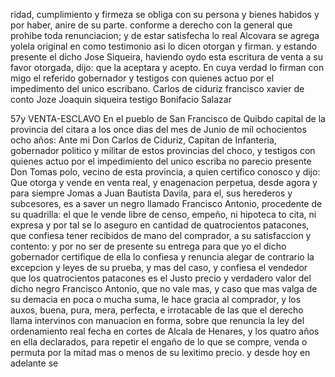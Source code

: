 ridad, cumplimiento y firmeza se obliga con su persona y bienes habidos y por haber, anire de su parte. conforme a derecho con la general que prohibe toda renunciacion; y de estar satisfecha lo real Alcovara se agrega yolela original en como testimonio asi lo dicen otorgan y firman. y estando presente el dicho Jose Siqueira, haviendo oydo esta escritura de venta a su favor otorgada, dijo: que la aceptara y acepto. En cuya verdad lo firman con migo el referido gobernador y testigos con quienes actuo por el impedimento del unico escribano.
Carlos de ciduriz francisco xavier de conto
Joze Joaquin siqueira
testigo Bonifacio Salazar

57y
VENTA-ESCLAVO
En el pueblo de San Francisco de Quibdo capital de la provincia del citara a los once dias del mes de Junio de mil ochocientos ocho años: Ante mi Don Carlos de Ciduriz, Capitan de Infanteria, gobernador politico y militar de estos provincias del choco, y testigos con quienes actuo por el impedimiento del unico escriba no parecio presente Don Tomas polo, vecino de esta provincia, a quien certifico conosco y dijo: Que otorga y vende en venta real, y enagenacion perpetua, desde agora y para siempre Jomas a Juan Bautista Davila, para el, sus herederos y subcesores, es a saver un negro llamado Francisco Antonio, procedente de su quadrilla: el que le vende libre de censo, empeño, ni hipoteca to cita, ni expresa y por tal se lo aseguro en cantidad de quatrocientos patacones, que confiesa tener recibidos de mano del comprador, a su satisfaccion y contento: y por no ser de presente su entrega para que yo el dicho gobernador certifique de ella lo confiesa y renuncia alegar de contrario la excepcion y leyes de su prueba, y mas del caso, y confiesa el vendedor que los quatrocientos patacones es el Justo precio y verdadero valor del dicho negro Francisco Antonio, que no vale mas, y caso que mas valga de su demacia en poca o mucha suma, le hace gracia al comprador, y los auxos, buena, pura, mera, perfecta, e irrotacable de las que el derecho llama intervinos con manuacion en forma, sobre que renuncia la ley del ordenamiento real fecha en cortes de Alcala de Henares, y los quatro años en ella declarados, para repetir el engaño de lo que se compre, venda o permuta por la mitad mas o menos de su lexitimo precio. y desde hoy en adelante se